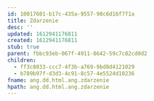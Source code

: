 ```yaml
---
id: 10017601-b17c-435a-9557-90c6d16f7f1a
title: Zdarzenie
desc: ''
updated: 1612941176811
created: 1612941176811
stub: true
parent: fbbc93eb-067f-4911-8642-59c7c82cd0d2
children:
  - ff3c8033-ccc7-4f3b-a769-9bd8d4121029
  - b789b97f-d3d3-4c91-8c57-4e5524d10236
fname: ang.dd.html.ang.zdarzenie
hpath: ang.dd.html.ang.zdarzenie
---
```



